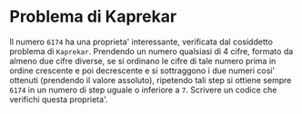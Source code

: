 # Problema di Kaprekar

Il numero `6174` ha una proprieta' interessante, verificata dal cosiddetto problema di `Kaprekar`. Prendendo un numero qualsiasi di 4 cifre, formato da almeno due cifre diverse, se si ordinano le cifre di tale numero prima in ordine crescente e poi decrescente e si sottraggono i due numeri cosi' ottenuti (prendendo il valore assoluto), ripetendo tali step si ottiene sempre `6174` in un numero di step uguale o inferiore a `7`. Scrivere un codice che verifichi questa proprieta'.
